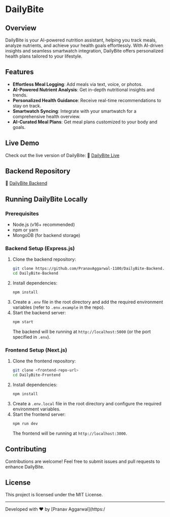 # DailyBite

## Overview
DailyBite is your AI-powered nutrition assistant, helping you track meals, analyze nutrients, and achieve your health goals effortlessly. With AI-driven insights and seamless smartwatch integration, DailyBite offers personalized health plans tailored to your lifestyle.

## Features
- **Effortless Meal Logging**: Add meals via text, voice, or photos.
- **AI-Powered Nutrient Analysis**: Get in-depth nutritional insights and trends.
- **Personalized Health Guidance**: Receive real-time recommendations to stay on track.
- **Smartwatch Syncing**: Integrate with your smartwatch for a comprehensive health overview.
- **AI-Curated Meal Plans**: Get meal plans customized to your body and goals.

## Live Demo
Check out the live version of DailyBite:
🔗 [DailyBite Live](https://dailybite-lp01-zy2q.vercel.app/)

## Backend Repository
🔗 [DailyBite Backend](https://github.com/PranavAggarwal-1100/DailyBite-Backend)

## Running DailyBite Locally

### Prerequisites
- Node.js (v16+ recommended)
- npm or yarn
- MongoDB (for backend storage)

### Backend Setup (Express.js)
1. Clone the backend repository:
   ```bash
   git clone https://github.com/PranavAggarwal-1100/DailyBite-Backend.git
   cd DailyBite-Backend
   ```
2. Install dependencies:
   ```bash
   npm install
   ```
3. Create a `.env` file in the root directory and add the required environment variables (refer to `.env.example` in the repo).
4. Start the backend server:
   ```bash
   npm start
   ```
   The backend will be running at `http://localhost:5000` (or the port specified in `.env`).

### Frontend Setup (Next.js)
1. Clone the frontend repository:
   ```bash
   git clone <frontend-repo-url>
   cd DailyBite-Frontend
   ```
2. Install dependencies:
   ```bash
   npm install
   ```
3. Create a `.env.local` file in the root directory and configure the required environment variables.
4. Start the frontend server:
   ```bash
   npm run dev
   ```
   The frontend will be running at `http://localhost:3000`.

## Contributing
Contributions are welcome! Feel free to submit issues and pull requests to enhance DailyBite.

## License
This project is licensed under the MIT License.

---
Developed with ❤️ by [Pranav Aggarwal](https:/
